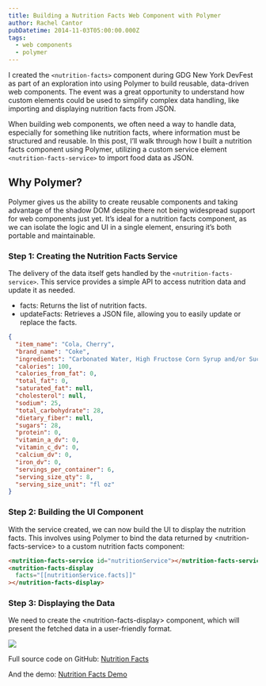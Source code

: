```yaml
---
title: Building a Nutrition Facts Web Component with Polymer
author: Rachel Cantor
pubDatetime: 2014-11-03T05:00:00.000Z
tags:
  - web components
  - polymer
---
```


I created the `<nutrition-facts>` component during GDG New York DevFest as part of an exploration into using Polymer to build reusable, data-driven web components. The event was a great opportunity to understand how custom elements could be used to simplify complex data handling, like importing and displaying nutrition facts from JSON.

When building web components, we often need a way to handle data, especially for something like nutrition facts, where information must be structured and reusable. In this post, I’ll walk through how I built a nutrition facts component using Polymer, utilizing a custom service element `<nutrition-facts-service>` to import food data as JSON.

## Why Polymer?

Polymer gives us the ability to create reusable components and taking advantage of the shadow DOM despite there not being widespread support for web components just yet. It’s ideal for a nutrition facts component, as we can isolate the logic and UI in a single element, ensuring it’s both portable and maintainable.

### Step 1: Creating the Nutrition Facts Service

The delivery of the data itself gets handled by the `<nutrition-facts-service>`. This service provides a simple API to access nutrition data and update it as needed.

- facts: Returns the list of nutrition facts.
- updateFacts: Retrieves a JSON file, allowing you to easily update or replace the facts.

```json
{
  "item_name": "Cola, Cherry",
  "brand_name": "Coke",
  "ingredients": "Carbonated Water, High Fructose Corn Syrup and/or Sucrose, Caramel Color, Phosphoric Acid, Natural Flavors, Caffeine.",
  "calories": 100,
  "calories_from_fat": 0,
  "total_fat": 0,
  "saturated_fat": null,
  "cholesterol": null,
  "sodium": 25,
  "total_carbohydrate": 28,
  "dietary_fiber": null,
  "sugars": 28,
  "protein": 0,
  "vitamin_a_dv": 0,
  "vitamin_c_dv": 0,
  "calcium_dv": 0,
  "iron_dv": 0,
  "servings_per_container": 6,
  "serving_size_qty": 8,
  "serving_size_unit": "fl oz"
}
```

### Step 2: Building the UI Component

With the service created, we can now build the UI to display the nutrition facts. This involves using Polymer to bind the data returned by \<nutrition-facts-service> to a custom nutrition facts component:

```html
<nutrition-facts-service id="nutritionService"></nutrition-facts-service>
<nutrition-facts-display
  facts="[[nutritionService.facts]]"
></nutrition-facts-display>
```

### Step 3: Displaying the Data

We need to create the \<nutrition-facts-display> component, which will present the fetched data in a user-friendly format.

![](/uploads/NutritionFacts.png)

Full source code on GitHub: [Nutrition Facts](https://github.com/rachelslurs/nutrition-facts)

And the demo: [Nutrition Facts Demo](https://rachelslurs.github.io/nutrition-facts/demo.html)
